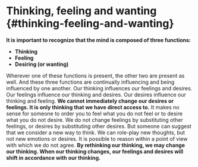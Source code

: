 # Thinking, feeling and wanting {#thinking-feeling-and-wanting}

**It is important to recognize that the mind is composed of three functions:**

*   **Thinking**
*   **Feeling**
*   **Desiring (or wanting)**

Wherever one of these functions is present, the other two are present as well. And these three functions are continually influencing and being influenced by one another. Our thinking influences our feelings and desires. Our feelings influence our thinking and desires. Our desires influence our thinking and feeling. **We cannot immediately change our desires or feelings. It is only thinking that we have direct access to.** It makes no sense for someone to order you to feel what you do not feel or to desire what you do not desire. We do not change feelings by substituting other feelings, or desires by substituting other desires. But someone can suggest that we consider a new way to think. We can role-play new thoughts, but not new emotions or desires. It is possible to reason within a point of view with which we do not agree. **By rethinking our thinking, we may change our thinking. When our thinking changes, our feelings and desires will shift in accordance with our thinking.**